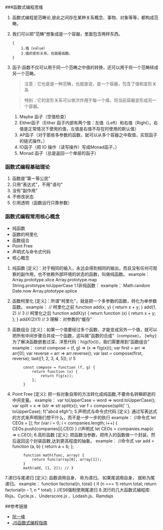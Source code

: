 ###函数式编程思维
1. 函数式编程是范畴论,彼此之间存在某种关系概念、事物、对象等等，都构成范畴。
2. 我们可以把"范畴"想象成是一个容器，里面包含两样东西。
    ```
    {
        1.值（value）
        2.值的变形关系，也就是函数。
    }
    ```
3. 函子:函数不仅可以用于同一个范畴之中值的转换，还可以用于将一个范畴转成另一个范畴。
    > 注意：它也是是一种范畴，也就是说，是一个容器，包含了值和变形关系

    > 特别：它的变形关系可以依次作用于每一个值，将当前容器变形成另一个容器。
    1. Maybe 函子（空值检查）
    2. Either函子（Either 函子内部有两个值：左值（Left）和右值（Right）。右值是正常情况下使用的值，左值是右值不存在时使用的默认值）
    3. AP函子（对于那些多参数的函数，就可以从多个容器之中取值，实现函子的链式操作。）
    4. IO函子（把 IO 操作（读写操作）写成Monad函子，）
    5. Monad 函子（总是返回一个单层的函子）

### 函数式编程基础理论
1. 函数是”第一等公民”
2. 只用”表达式"，不用"语句"
3. 没有”副作用"
4. 不修改状态
5. 引用透明（函数运行只靠参数）
### 函数式编程常用核心概念
* 纯函数
* 函数的柯里化
* 函数组合
* Point Free
* 声明式与命令式代码
* 核心概念
1. 纯函数
    [定义]：对于相同的输入，永远会得到相同的输出，而且没有任何可观察的副作用，也不依赖外部环境的状态的函数，叫做纯函数。
    example：
        Array.prototype.slice
        Array.prototype.map
        String.prototype.toUpperCase
    1.1非纯函数：
        example：
        Math.random
        Date.now
        Array.ptototype.splice
2. 函数柯里化
    [定义]：所谓"柯里化"，就是把一个多参数的函数，转化为单参数函数。
        example：
            // 柯里化之前
            function add(x, y) {
                return x + y;
            }
            add(1, 2) // 3
            // 柯里化之后
            function addX(y) {
                return function (x) {
                    return x + y;
                };
            }
            addX(2)(1) // 3
    理解：对参数的“缓存”
3. 函数组合
        [定义]：如果一个值要经过多个函数，才能变成另外一个值，就可以把所有中间步骤合并成一个函数，这叫做"函数的合成"（compose）。
        [why]:为了解决函数嵌套过深，洋葱代码：h(g(f(x)))，我们需要用到“函数组合”
        example：
            const compose = (f, g) => (x => f(g(x)));
            var first = arr => arr[0];
            var reverse = arr => arr.reverse();
            var last = compose(first, reverse);
            last([1, 2, 3, 4, 5]); // 5

            const compose = function (f, g) {
                return function (x) {
                    return f(g(x));
                };
            }
4. Point Free
    [定义]: 把一些对象自带的方法转化成纯函数,不要命名转瞬即逝的中间变量。
        example：
            var toUpperCase = word => word.toUpperCase();
            var split = x => (str => str.split(x));
            var f = compose(split(' '), toUpperCase);
            f("abcd efgh");
    5.声明式与命令式代码
    [定义]: 通过写表达式的方式来声明我们想干什么，而不是一步一步的执行
    example：
            //命令式
            let CEOs = [];
            for (var i = 0; i < companies.length; i++) {
                CEOs.push(companies[i].CEO)
            }
            //声明式
            let CEOs = companies.map(c => c.CEO);
6.高阶函数
    [定义]: 把函数当参数，把传入的函数做一个封装，然后返回这个封装函数,达到更高程度的抽象。
    example：
            //命令式
            var add = function (a, b) {
                return a + b;
            };

            function math(func, array) {
                return func(array[0], array[1]);
            }
            math(add, [1, 2]); // 3
7.递归与尾递归
    [定义]:  函数调用自身， 称为递归。 如果尾调用自身， 就称为尾递归。
        example：
            function factorial(n, total) {
                if (n === 1) return total;
                return factorial(n - 1, n * total);
            } //ES6强制使用尾递归
8.流行的几大函数式编程库:
        Rxjs、Cycle.js 、Underscore.js 、Lodash.js、Ramdajs

##参考链接
- [阮一峰]
- [JS函数式编程指南]

[阮一峰]:http://www.ruanyifeng.com/blog/2017/02/fp-tutorial.html

[JS函数式编程指南]:https://llh911001.gitbooks.io/mostly-adequate-guide-chinese/content/


